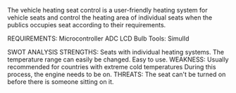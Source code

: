 The vehicle heating seat control is a user-friendly heating system for vehicle seats and control the heating area of individual seats when the publics occupies seat according to their requirements.

REQUIREMENTS:
Microcontroller
ADC
LCD
Bulb
Tools: SimulId

SWOT ANALYSIS
STRENGTHS:
Seats with individual heating systems.
The temperature range can easily be changed.
Easy to use.
WEAKNESS:
Usually recommended for countries with extreme cold temperatures
During this process, the engine needs to be on.
THREATS:
The seat can't be turned on before there is someone sitting on it.
